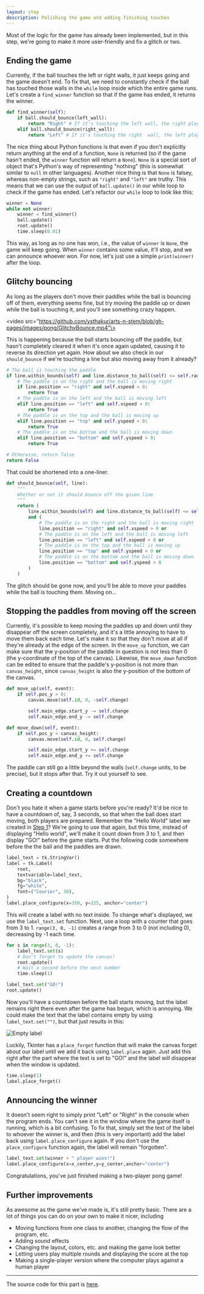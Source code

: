 ```yaml
---
layout: step
description: Polishing the game and adding finishing touches
---
```


Most of the logic for the game has already been implemented, but in this step, we're going to make it more user-friendly and fix a glitch or two.

## Ending the game

Currently, if the ball touches the left or right walls, it just keeps going and the game doesn't end. To fix that, we need to constantly check if the ball has touched those walls in the `while` loop inside which the entire game runs. Let's create a `find_winner` function so that if the game has ended, it returns the winner.

```python
def find_winner(self):
    if ball.should_bounce(left_wall):
        return "Right" # If it's touching the left wall, the right player has won
    elif ball.should_bounce(right_wall):
        return "Left" # If it's touching the right  wall, the left player has won
```

The nice thing about Python functions is that even if you don't explicitly return anything at the end of a function, `None` is returned (so if the game hasn't ended, the `winner` function will return a `None`). `None` is a special sort of object that's Python's way of representing "nothing" (this is somewhat similar to `null` in other languages). Another nice thing is that `None` is falsey, whereas non-empty strings, such as `"right"` and `"left"` are truthy. This means that we can use the output of `ball.update()` in our while loop to check if the game has ended. Let's refactor our `while` loop to look like this:

```python
winner = None
while not winner:
    winner = find_winner()
    ball.update()
    root.update()
    time.sleep(0.01)
```

This way, as long as no one has won, i.e., the value of `winner` is `None`, the game will keep going. When `winner` contains some value, it'll stop, and we can announce whoever won. For now, let's just use a simple `print(winner)` after the loop.

## Glitchy bouncing

As long as the players don't move their paddles while the ball is bouncing off of them, everything seems fine, but try moving the paddle up or down while the ball is touching it, and you'll see something crazy happen.

<video src="https://github.com/ysthakur/arts-n-stem/blob/gh-pages/images/pong/GlitchyBounce.mp4"\>

This is happening because the ball starts bouncing off the paddle, but hasn't completely cleared it when it's once again updated, causing it to reverse its direction yet again. How about we also check in our `should_bounce` if we're touching a line but also moving away from it already?

```python
# The ball is touching the paddle
if line.within_bounds(self) and line.distance_to_ball(self) <= self.radius:
    # The paddle is on the right and the ball is moving right
    if line.position == "right" and self.xspeed > 0:
        return True
    # The paddle is on the left and the ball is moving left
    elif line.position == "left" and self.xspeed < 0:
        return True
    # The paddle is on the top and the ball is moving up
    elif line.position == "top" and self.yspeed < 0:
        return True
    # The paddle is on the bottom and the ball is moving down
    elif line.position == "bottom" and self.yspeed > 0:
        return True

# Otherwise, return false
return False
```

That could be shortened into a one-liner.

```python
def should_bounce(self, line):
    """
    Whether or not it should bounce off the given line
    """
    return (
        line.within_bounds(self) and line.distance_to_ball(self) <= self.radius
        and (
            # The paddle is on the right and the ball is moving right
            line.position == "right" and self.xspeed > 0 or
            # The paddle is on the left and the ball is moving left
            line.position == "left" and self.xspeed < 0 or
            # The paddle is on the top and the ball is moving up
            line.position == "top" and self.yspeed < 0 or
            # The paddle is on the bottom and the ball is moving down
            line.position == "bottom" and self.yspeed > 0
        )
    )
```

The glitch should be gone now, and you'll be able to move your paddles while the ball is touching them. Moving on...

## Stopping the paddles from moving off the screen

Currently, it's possible to keep moving the paddles up and down until they disappear off the screen completely, and it's a little annoying to have to move them back each time. Let's make it so that they don't move at all if they're already at the edge of the screen. In the `move_up` function, we can make sure that the y-position of the paddle in question is not less than 0 (the y-coordinate of the top of the canvas). Likewise, the `move_down` function can be edited to ensure that the paddle's y-position is not more than `canvas_height`, since `canvas_height` is also the y-position of the bottom of the canvas.

```python
def move_up(self, event):
    if self.pos_y > 0:
        canvas.move(self.id, 0, -self.change)

        self.main_edge.start_y -= self.change
        self.main_edge.end_y -= self.change

def move_down(self, event):
    if self.pos_y < canvas_height:
        canvas.move(self.id, 0, self.change)

        self.main_edge.start_y += self.change
        self.main_edge.end_y += self.change
```

The paddle can still go a little beyond the walls (`self.change` units, to be precise), but it stops after that. Try it out yourself to see.

## Creating a countdown

Don't you hate it when a game starts before you're ready? It'd be nice to have a countdown of, say, 3 seconds, so that when the ball does start moving, both players are prepared. Remember the "Hello World" label we created in [Step 1](Step1)? We're going to use that again, but this time, instead of displaying "Hello world", we'll make it count down from 3 to 1, and then display "GO!" before the game starts. Put the following code somewhere before the the ball and the paddles are drawn.

```python
label_text = tk.StringVar()
label = tk.Label(
    root,
    textvariable=label_text,
    bg="black",
    fg="white",
    font=("Courier", 30),
)
label.place_configure(x=350, y=325, anchor="center")
```

This will create a label with no text inside. To change what's displayed, we use the `label_text.set` function. Next, use a loop with a counter that goes from 3 to 1. `range(3, 0, -1)` creates a range from 3 to 0 (not including 0), decreasing by -1 each time.

```python
for s in range(3, 0, -1):
    label_text.set(s)
    # Don't forget to update the canvas!
    root.update()
    # Wait a second before the next number
    time.sleep(1)

label_text.set("GO!")
root.update()
```

Now you'll have a countdown before the ball starts moving, but the label remains right there even after the game has begun, which is annoying. We could make the text that the label contains empty by using `label_text.set("")`, but that just results in this:

![Empty label](https://github.com/ysthakur/arts-n-stem/blob/gh-pages/images/pong/EmptyLabel.png?raw=true)

Luckily, Tkinter has a `place_forget` function that will make the canvas forget about our label until we add it back using `label.place` again. Just add this right after the part where the text is set to "GO!" and the label will disappear when the window is updated.

```python
time.sleep(1)
label.place_forget()
```

## Announcing the winner

It doesn't seem right to simply print "Left" or "Right" in the console when the program ends. You can't see it in the window where the game itself is running, which is a bit confusing. To fix that, simply set the text of the label to whoever the winner is, and then (this is very important) add the label back using `label.place_configure` again. If you don't use the `place_configure` function again, the label will remain "forgotten".

```python
label_text.set(winner + " player wins!")
label.place_configure(x=x_center,y=y_center,anchor="center")
```

Congratulations, you've just finished making a two-player pong game!

## Further improvements

As awesome as the game we've made is, it's still pretty basic. There are a lot of things you can do on your own to make it nicer, including

* Moving functions from one class to another, changing the flow of the program, etc.
* Adding sound effects
* Changing the layout, colors, etc. and making the game look better
* Letting users play multiple rounds and displaying the score at the top
* Making a single-player version where the computer plays against a human player

---

The source code for this part is [here](https://github.com/ysthakur/arts-n-stem/blob/gh-pages/Pong/Step5_FinishingTouches.py).
